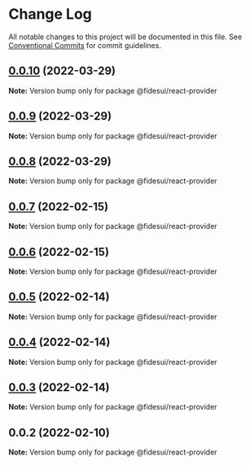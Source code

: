 # Change Log

All notable changes to this project will be documented in this file.
See [Conventional Commits](https://conventionalcommits.org) for commit guidelines.

## [0.0.10](https://github.com/ethyca/fidesui/compare/@fidesui/react-provider@0.0.9...@fidesui/react-provider@0.0.10) (2022-03-29)

**Note:** Version bump only for package @fidesui/react-provider





## [0.0.9](https://github.com/ethyca/fidesui/compare/@fidesui/react-provider@0.0.8...@fidesui/react-provider@0.0.9) (2022-03-29)

**Note:** Version bump only for package @fidesui/react-provider





## [0.0.8](https://github.com/ethyca/fidesui/compare/@fidesui/react-provider@0.0.7...@fidesui/react-provider@0.0.8) (2022-03-29)

**Note:** Version bump only for package @fidesui/react-provider





## [0.0.7](https://github.com/ethyca/fidesui/compare/@fidesui/react-provider@0.0.6...@fidesui/react-provider@0.0.7) (2022-02-15)

**Note:** Version bump only for package @fidesui/react-provider





## [0.0.6](https://github.com/ethyca/fidesui/compare/@fidesui/react-provider@0.0.5...@fidesui/react-provider@0.0.6) (2022-02-15)

**Note:** Version bump only for package @fidesui/react-provider





## [0.0.5](https://github.com/ethyca/fidesui/compare/@fidesui/react-provider@0.0.4...@fidesui/react-provider@0.0.5) (2022-02-14)

**Note:** Version bump only for package @fidesui/react-provider





## [0.0.4](https://github.com/ethyca/fidesui/compare/@fidesui/react-provider@0.0.3...@fidesui/react-provider@0.0.4) (2022-02-14)

**Note:** Version bump only for package @fidesui/react-provider





## [0.0.3](https://github.com/ethyca/fidesui/compare/@fidesui/react-provider@0.0.2...@fidesui/react-provider@0.0.3) (2022-02-14)

**Note:** Version bump only for package @fidesui/react-provider





## 0.0.2 (2022-02-10)

**Note:** Version bump only for package @fidesui/react-provider
